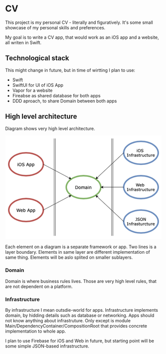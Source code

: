 # CV

This project is my personal CV - literally and figuratively. It's some small showcase of my personal skills and preferences.

My goal is to write a CV app, that would work as an iOS app and a website, all writen in Swift.

## Technological stack

This might change in future, but in time of wirtting I plan to use:
- Swift
- SwiftUI for UI of iOS App
- Vapor for a website
- Fireabse as shared database for both apps
- DDD aproach, to share Domain between both apps

## High level architecture

Diagram shows very high level architecture.

![HighLevelArchitecture](https://raw.githubusercontent.com/zalogatomek/CV/master/Docs/Diagrams/HighLevelArchitecture.png)

Each element on a diagram is a separate framework or app. Two lines is a layer boundary. Elements in same layer are different implementation of same thing. Elements will be aslo splited on smaller sublayers.

### Domain

Domain is where business rules lives. Those are very high level rules, that are not dependent on a platform.

### Infrastructure

By infrastructure I mean outsdie-world for apps. Infrastructure implements domain, by hidding details such as database or networking. Apps should not know anything about infrastruture. Only except is module Main/DependencyContainer/CompositionRoot that provides concrete implementation to whole app.

I plan to use Firebase for iOS and Web in future, but starting point will be some simple JSON-based infrastructure.
